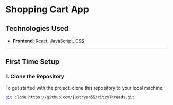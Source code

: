# Shopping Cart App

## Technologies Used
- **Frontend**: React, JavaScript, CSS

---

## First Time Setup

### 1. Clone the Repository
To get started with the project, clone this repository to your local machine:
```bash
git clone https://github.com/justryan55/ritzyThreads.git

